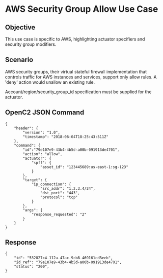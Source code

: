 # AWS Security Group Allow Use Case

## Objective
This use case is specific to AWS, highlighting actuator specifiers and security group modifiers.

## Scenario
AWS security groups, their virtual stateful firewall implementation that controls traffic for 
AWS instances and services, support only allow rules. A 'deny' action would unallow an existing rule.

Account/region/security_group_id specification must be supplied for the actuator.

## OpenC2 JSON Command

```
{
    "header": {
        "version": "1.0",
        "timestamp": "2018-06-04T18:25:43:511Z"
    },
    "command": {
        "id":"79e107e9-43b4-4b5d-a00b-091913de4701",
        "action": "allow",
        "actuator": {
            "spff": {
                "asset_id": "123445689:us-east-1:sg-123"
            }
        },
        "target": {
            "ip_connection": {
                "src_addr": "1.2.3.4/24",
                "dst_port": "443",
                "protocol": "tcp"
            }
        },
        "args": {
            "response_requested": "2"
        }
    }
}
```

## Response

```
{
    "id": "532827c4-112a-47ac-9cb8-469161cd3eeb",
    "id_ref": "79e107e9-43b4-4b5d-a00b-091913de4701",   
    "status": "200",
}
```
